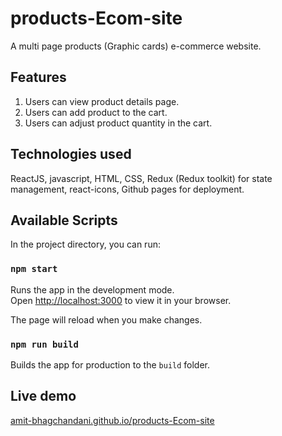 # products-Ecom-site
A multi page products (Graphic cards) e-commerce website.

## Features
  1. Users can view product details page.
  2. Users can add product to the cart.
  3. Users can adjust product quantity in the cart.

## Technologies used
ReactJS, javascript, HTML, CSS, Redux (Redux toolkit) for state management, react-icons, Github pages for deployment.

## Available Scripts
In the project directory, you can run:

### `npm start`

Runs the app in the development mode.\
Open [http://localhost:3000](http://localhost:3000) to view it in your browser.

The page will reload when you make changes.

### `npm run build`

Builds the app for production to the `build` folder.

## Live demo
[amit-bhagchandani.github.io/products-Ecom-site](https://amit-bhagchandani.github.io/products-Ecom-site/)



